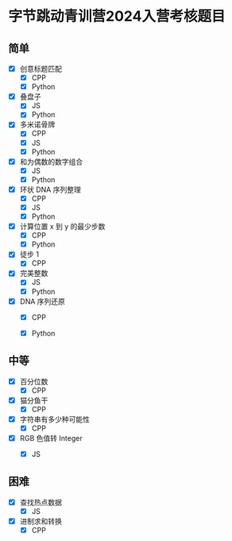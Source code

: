 # 字节跳动青训营2024入营考核题目

## 简单

- [x] 创意标题匹配
  - [x] CPP
  - [x] Python
- [x] 叠盘子
  - [x] JS
  - [x] Python
  
- [x] 多米诺骨牌
  - [x] CPP
  - [x] JS
  - [x] Python
- [x] 和为偶数的数字组合
  - [x] JS
  - [x] Python
- [x] 环状 DNA 序列整理
  - [x] CPP
  - [x] JS
  - [x] Python
- [x] 计算位置 x 到 y 的最少步数
  - [x] CPP
  - [x] Python
- [x] 徒步 1
  - [x] CPP
- [x] 完美整数
  - [x] JS
  - [x] Python
- [x] DNA 序列还原
  - [x] CPP
  - [x] Python



## 中等

- [x] 百分位数
  - [x] CPP
- [x] 猫分鱼干
  - [x] CPP
- [x] 字符串有多少种可能性
  - [x] CPP
- [x] RGB 色值转 Integer
  - [x] JS



## 困难

- [x] 查找热点数据
  - [x] JS
- [x] 进制求和转换
  - [x] CPP